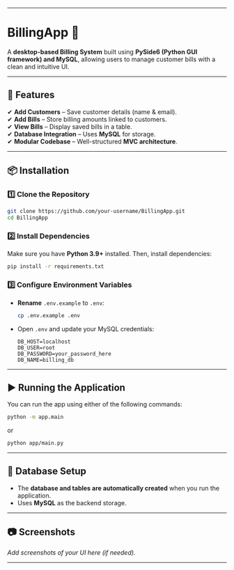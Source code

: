 
---

# **BillingApp** 🧾  

A **desktop-based Billing System** built using **PySide6 (Python GUI framework) and MySQL**, allowing users to manage customer bills with a clean and intuitive UI.  

---

## **🚀 Features**  
✔ **Add Customers** – Save customer details (name & email).  
✔ **Add Bills** – Store billing amounts linked to customers.  
✔ **View Bills** – Display saved bills in a table.  
✔ **Database Integration** – Uses **MySQL** for storage.  
✔ **Modular Codebase** – Well-structured **MVC architecture**.  

---

## **📦 Installation**  

### **1️⃣ Clone the Repository**  
```bash
git clone https://github.com/your-username/BillingApp.git
cd BillingApp
```

### **2️⃣ Install Dependencies**  
Make sure you have **Python 3.9+** installed. Then, install dependencies:  
```bash
pip install -r requirements.txt
```

### **3️⃣ Configure Environment Variables**  
- **Rename** `.env.example` to `.env`:  
  ```bash
  cp .env.example .env
  ```
- Open `.env` and update your MySQL credentials:  
  ```
  DB_HOST=localhost
  DB_USER=root
  DB_PASSWORD=your_password_here
  DB_NAME=billing_db
  ```

---

## **▶ Running the Application**  

You can run the app using either of the following commands:  

```bash
python -m app.main
```
or  
```bash
python app/main.py
```

---

## **💾 Database Setup**  
- The **database and tables are automatically created** when you run the application.  
- Uses **MySQL** as the backend storage.  

---

## **📷 Screenshots**  
_Add screenshots of your UI here (if needed)._  

---
